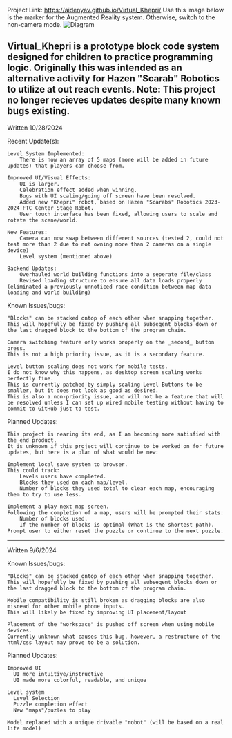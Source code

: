 Project Link: https://aidenyav.github.io/Virtual_Khepri/
Use this image below is the marker for the Augmented Reality system. Otherwise, switch to the non-camera mode.
![Diagram](https://github.com/AidenYav/Virtual_Khepri/blob/main/Markers/pattern-Triangle.png)

Virtual_Khepri is a prototype block code system designed for children to practice programming logic.
Originally this was intended as an alternative activity for Hazen "Scarab" Robotics to utilize at out reach events.
Note: This project no longer recieves updates despite many known bugs existing.
---

Written 10/28/2024

Recent Update(s):

    Level System Implemented:
        There is now an array of 5 maps (more will be added in future updates) that players can choose from.
        
    Improved UI/Visual Effects:
        UI is larger.
        Celebration effect added when winning.
        Bugs with UI scaling/going off screen have been resolved.
        Added new "Khepri" robot, based on Hazen "Scarabs" Robotics 2023-2024 FTC Center Stage Robot.
        User touch interface has been fixed, allowing users to scale and rotate the scene/world.
        
    New Features:
        Camera can now swap between different sources (tested 2, could not test more than 2 due to not owning more than 2 cameras on a single device)
        Level system (mentioned above)
        
    Backend Updates:
        Overhauled world building functions into a seperate file/class
        Revised loading structure to ensure all data loads properly (eliminated a previously unnoticed race condition between map data loading and world building)

Known Issues/bugs:

    "Blocks" can be stacked ontop of each other when snapping together. 
    This will hopefully be fixed by pushing all subseqent blocks down or the last dragged block to the bottom of the program chain.

    Camera switching feature only works properly on the _second_ button press.
    This is not a high priority issue, as it is a secondary feature.

    Level button scaling does not work for mobile tests.
    I do not know why this happens, as desktop screen scaling works perfectly fine.
    This is currently patched by simply scaling Level Buttons to be smaller, but it does not look as good as desired.
    This is also a non-priority issue, and will not be a feature that will be resolved unless I can set up wired mobile testing without having to commit to GitHub just to test.

Planned Updates:

    This project is nearing its end, as I am becoming more satisfied with the end product.
    It is unknown if this project will continue to be worked on for future updates, but here is a plan of what would be new:

    Implement local save system to browser. 
    This could track: 
        Levels users have completed.
        Blocks they used on each map/level.
        Number of blocks they used total to clear each map, encouraging them to try to use less.

    Implement a play next map screen.
    Following the completion of a map, users will be prompted their stats:
        Number of blocks used.
        If the number of blocks is optimal (What is the shortest path).
    Prompt user to either reset the puzzle or continue to the next puzzle.
    
    

---
Written 9/6/2024

Known Issues/bugs:
    
    "Blocks" can be stacked ontop of each other when snapping together. 
    This will hopefully be fixed by pushing all subseqent blocks down or the last dragged block to the bottom of the program chain.
  
    Mobile compatibility is still broken as dragging blocks are also misread for other mobile phone inputs. 
    This will likely be fixed by improving UI placement/layout
  
    Placement of the "workspace" is pushed off screen when using mobile devices.
    Currently unknown what causes this bug, however, a restructure of the html/css layout may prove to be a solution.


Planned Updates:
  
    Improved UI
      UI more intuitive/instructive
      UI made more colorful, readable, and unique
  
    Level system
      Level Selection
      Puzzle completion effect
      New "maps"/puzles to play
  
    Model replaced with a unique drivable "robot" (will be based on a real life model)
